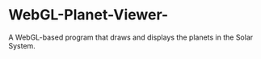 # WebGL-Planet-Viewer-
A WebGL-based program that draws and displays the planets in the Solar System. 
